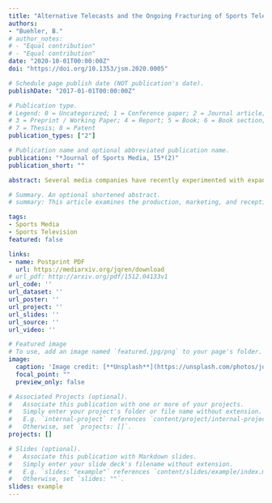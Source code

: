 ```yaml
---
title: "Alternative Telecasts and the Ongoing Fracturing of Sports Television"
authors:
- "Buehler, B."
# author_notes:
# - "Equal contribution"
# - "Equal contribution"
date: "2020-10-01T00:00:00Z"
doi: "https://doi.org/10.1353/jsm.2020.0005"

# Schedule page publish date (NOT publication's date).
publishDate: "2017-01-01T00:00:00Z"

# Publication type.
# Legend: 0 = Uncategorized; 1 = Conference paper; 2 = Journal article;
# 3 = Preprint / Working Paper; 4 = Report; 5 = Book; 6 = Book section;
# 7 = Thesis; 8 = Patent
publication_types: ["2"]

# Publication name and optional abbreviated publication name.
publication: "*Journal of Sports Media, 15*(2)"
publication_short: ""

abstract: Several media companies have recently experimented with expanding their television coverage of major sporting events across multiple outlets, offering traditional telecasts on their flagship channels while adding alternative telecasts on secondary outlets. Significantly, unlike most second-screen experiences, the alternative telecasts offered on secondary outlets have largely been meant not to complement the traditional telecasts but rather to substitute for them. In order to better understand what this new model of sports telecasting means for the present and future of sports television, this article is split into two parts. First, the article traces the rise of alternative telecasts, in the process distinguishing them from second-screen experiences and explaining their industrial origins. Second, the article examines how alternative telecasts contribute to the ongoing fracturing of sports television and, in the process, both continue to erode the communal engagement of sports television and reshape the genre's relationship to its audiences.

# Summary. An optional shortened abstract.
# summary: This article examines the production, marketing, and reception of football films released during the classical Hollywood era – specifically focusing on efforts by the studio to create and market 'realistic' football action.

tags:
- Sports Media
- Sports Television
featured: false

links:
- name: Postprint PDF
  url: https://mediarxiv.org/jqren/download
# url_pdf: http://arxiv.org/pdf/1512.04133v1
url_code: ''
url_dataset: ''
url_poster: ''
url_project: ''
url_slides: ''
url_source: ''
url_video: ''

# Featured image
# To use, add an image named `featured.jpg/png` to your page's folder. 
image:
  caption: 'Image credit: [**Unsplash**](https://unsplash.com/photos/jdD8gXaTZsc)'
  focal_point: ""
  preview_only: false

# Associated Projects (optional).
#   Associate this publication with one or more of your projects.
#   Simply enter your project's folder or file name without extension.
#   E.g. `internal-project` references `content/project/internal-project/index.md`.
#   Otherwise, set `projects: []`.
projects: []

# Slides (optional).
#   Associate this publication with Markdown slides.
#   Simply enter your slide deck's filename without extension.
#   E.g. `slides: "example"` references `content/slides/example/index.md`.
#   Otherwise, set `slides: ""`.
slides: example
---
```



